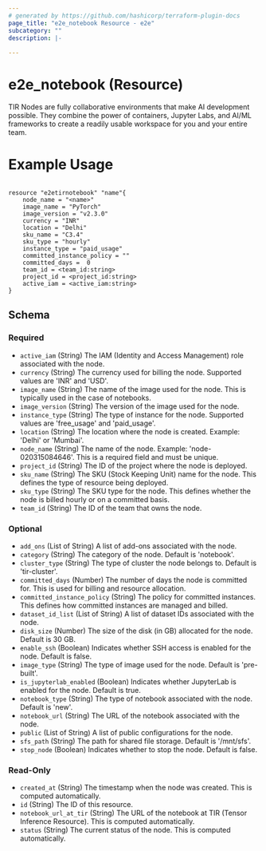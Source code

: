 ```yaml
---
# generated by https://github.com/hashicorp/terraform-plugin-docs
page_title: "e2e_notebook Resource - e2e"
subcategory: ""
description: |-
  
---
```


# e2e_notebook (Resource)

TIR Nodes are fully collaborative environments that make AI development possible. They combine the power of containers, Jupyter Labs, and AI/ML frameworks to create a readily usable workspace for you and your entire team.

# Example Usage

``` hcl

resource "e2etirnotebook" "name"{
    node_name = "<name>"
    image_name = "PyTorch"
    image_version = "v2.3.0"
    currency = "INR"
    location = "Delhi"
    sku_name = "C3.4"
    sku_type = "hourly"
    instance_type = "paid_usage"
    committed_instance_policy = ""
    committed_days =  0
    team_id = <team_id:string>
    project_id = <project_id:string>
    active_iam = <active_iam:string>
}

```

<!-- schema generated by tfplugindocs -->
## Schema

### Required

- `active_iam` (String) The IAM (Identity and Access Management) role associated with the node.
- `currency` (String) The currency used for billing the node. Supported values are 'INR' and 'USD'.
- `image_name` (String) The name of the image used for the node. This is typically used in the case of notebooks.
- `image_version` (String) The version of the image used for the node.
- `instance_type` (String) The type of instance for the node. Supported values are 'free_usage' and 'paid_usage'.
- `location` (String) The location where the node is created. Example: 'Delhi' or 'Mumbai'.
- `node_name` (String) The name of the node. Example: 'node-020315084646'. This is a required field and must be unique.
- `project_id` (String) The ID of the project where the node is deployed.
- `sku_name` (String) The SKU (Stock Keeping Unit) name for the node. This defines the type of resource being deployed.
- `sku_type` (String) The SKU type for the node. This defines whether the node is billed hourly or on a committed basis.
- `team_id` (String) The ID of the team that owns the node.

### Optional

- `add_ons` (List of String) A list of add-ons associated with the node.
- `category` (String) The category of the node. Default is 'notebook'.
- `cluster_type` (String) The type of cluster the node belongs to. Default is 'tir-cluster'.
- `committed_days` (Number) The number of days the node is committed for. This is used for billing and resource allocation.
- `committed_instance_policy` (String) The policy for committed instances. This defines how committed instances are managed and billed.
- `dataset_id_list` (List of String) A list of dataset IDs associated with the node.
- `disk_size` (Number) The size of the disk (in GB) allocated for the node. Default is 30 GB.
- `enable_ssh` (Boolean) Indicates whether SSH access is enabled for the node. Default is false.
- `image_type` (String) The type of image used for the node. Default is 'pre-built'.
- `is_jupyterlab_enabled` (Boolean) Indicates whether JupyterLab is enabled for the node. Default is true.
- `notebook_type` (String) The type of notebook associated with the node. Default is 'new'.
- `notebook_url` (String) The URL of the notebook associated with the node.
- `public` (List of String) A list of public configurations for the node.
- `sfs_path` (String) The path for shared file storage. Default is '/mnt/sfs'.
- `stop_node` (Boolean) Indicates whether to stop the node. Default is false.

### Read-Only

- `created_at` (String) The timestamp when the node was created. This is computed automatically.
- `id` (String) The ID of this resource.
- `notebook_url_at_tir` (String) The URL of the notebook at TIR (Tensor Inference Resource). This is computed automatically.
- `status` (String) The current status of the node. This is computed automatically.
